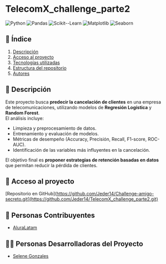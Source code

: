 # TelecomX_challenge_parte2

![Python](https://img.shields.io/badge/Python-3.9%2B-blue)
![Pandas](https://img.shields.io/badge/Pandas-Data%20Analysis-orange)
![Scikit--Learn](https://img.shields.io/badge/Scikit--Learn-ML-green)
![Matplotlib](https://img.shields.io/badge/Matplotlib-Visualization-yellow)
![Seaborn](https://img.shields.io/badge/Seaborn-Graphs-lightblue)


## 📑 Índice
1. [Descripción](#descripción)
2. [Acceso al proyecto](#acceso-al-proyecto)
3. [Tecnologías utilizadas](#tecnologías-utilizadas)
4. [Estructura del repositorio](#estructura-del-repositorio)
5. [Autores](#autores)


## 📖 Descripción
Este proyecto busca **predecir la cancelación de clientes** en una empresa de telecomunicaciones, utilizando modelos de **Regresión Logística** y **Random Forest**.  
El análisis incluye:
- Limpieza y preprocesamiento de datos.  
- Entrenamiento y evaluación de modelos.  
- Métricas de desempeño (Accuracy, Precisión, Recall, F1-score, ROC-AUC).  
- Identificación de las variables más influyentes en la cancelación.  

El objetivo final es **proponer estrategias de retención basadas en datos** que permitan reducir la pérdida de clientes.


## 🔗 Acceso al proyecto
[Repositorio en GitHub](https://github.com/Jeder14/Challenge-amigo-secreto.git](https://github.com/Jeder14/TelecomX_challenge_parte2.git)

## 🤝 Personas Contribuyentes

- [AluraLatam](https://github.com/alura-es-cursos )

## 👩‍💻 Personas Desarrolladoras del Proyecto

- [Selene Gonzales](https://github.com/Jeder14?tab=repositories)
